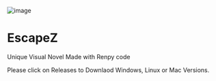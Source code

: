 ![image](https://pbs.twimg.com/media/EBieh-JXsAAd8O0?format=png&name=small)

# EscapeZ
Unique Visual Novel Made with Renpy code

Please click on Releases to Downlaod Windows, Linux or Mac Versions.

